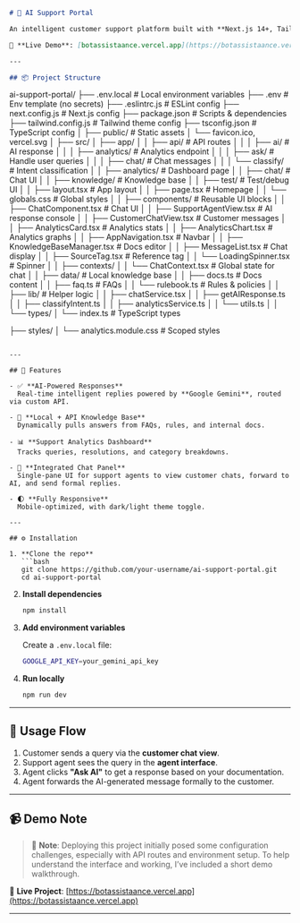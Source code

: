 ```markdown
# 🤖 AI Support Portal

An intelligent customer support platform built with **Next.js 14+, Tailwind CSS**, and integrated with **Google Gemini API** to empower agents with instant, context-aware assistance.

🔗 **Live Demo**: [botassistaance.vercel.app](https://botassistaance.vercel.app)

---

## 📦 Project Structure

```

ai-support-portal/
├── .env.local                 # Local environment variables
├── .env                       # Env template (no secrets)
├── .eslintrc.js               # ESLint config
├── next.config.js             # Next.js config
├── package.json               # Scripts & dependencies
├── tailwind.config.js         # Tailwind theme config
├── tsconfig.json              # TypeScript config
│
├── public/                    # Static assets
│   └── favicon.ico, vercel.svg
│
├── src/
│   ├── app/
│   │   ├── api/               # API routes
│   │   │   ├── ai/            # AI response
│   │   │   ├── analytics/     # Analytics endpoint
│   │   │   ├── ask/           # Handle user queries
│   │   │   ├── chat/          # Chat messages
│   │   │   └── classify/      # Intent classification
│   │   ├── analytics/         # Dashboard page
│   │   ├── chat/              # Chat UI
│   │   ├── knowledge/         # Knowledge base
│   │   ├── test/              # Test/debug UI
│   │   ├── layout.tsx         # App layout
│   │   ├── page.tsx           # Homepage
│   │   └── globals.css        # Global styles
│
│   ├── components/            # Reusable UI blocks
│   │   ├── ChatComponent.tsx       # Chat UI
│   │   ├── SupportAgentView\.tsx   # AI response console
│   │   ├── CustomerChatView\.tsx   # Customer messages
│   │   ├── AnalyticsCard.tsx      # Analytics stats
│   │   ├── AnalyticsChart.tsx     # Analytics graphs
│   │   ├── AppNavigation.tsx      # Navbar
│   │   ├── KnowledgeBaseManager.tsx # Docs editor
│   │   ├── MessageList.tsx        # Chat display
│   │   ├── SourceTag.tsx          # Reference tag
│   │   └── LoadingSpinner.tsx     # Spinner
│
│   ├── contexts/
│   │   └── ChatContext.tsx     # Global state for chat
│
│   ├── data/                   # Local knowledge base
│   │   ├── docs.ts             # Docs content
│   │   ├── faq.ts              # FAQs
│   │   └── rulebook.ts         # Rules & policies
│
│   ├── lib/                    # Helper logic
│   │   ├── chatService.tsx
│   │   ├── getAIResponse.ts
│   │   ├── classifyIntent.ts
│   │   ├── analyticsService.ts
│   │   └── utils.ts
│
│   └── types/
│       └── index.ts            # TypeScript types

├── styles/
│   └── analytics.module.css   # Scoped styles

````

---

## 🚀 Features

- ✅ **AI-Powered Responses**  
  Real-time intelligent replies powered by **Google Gemini**, routed via custom API.

- 🧠 **Local + API Knowledge Base**  
  Dynamically pulls answers from FAQs, rules, and internal docs.

- 📊 **Support Analytics Dashboard**  
  Tracks queries, resolutions, and category breakdowns.

- 💬 **Integrated Chat Panel**  
  Single-pane UI for support agents to view customer chats, forward to AI, and send formal replies.

- 🌓 **Fully Responsive**  
  Mobile-optimized, with dark/light theme toggle.

---

## ⚙️ Installation

1. **Clone the repo**
   ```bash
   git clone https://github.com/your-username/ai-support-portal.git
   cd ai-support-portal
````

2. **Install dependencies**

   ```bash
   npm install
   ```

3. **Add environment variables**

   Create a `.env.local` file:

   ```bash
   GOOGLE_API_KEY=your_gemini_api_key
   ```

4. **Run locally**

   ```bash
   npm run dev
   ```

---

## 🧪 Usage Flow

1. Customer sends a query via the **customer chat view**.
2. Support agent sees the query in the **agent interface**.
3. Agent clicks **"Ask AI"** to get a response based on your documentation.
4. Agent forwards the AI-generated message formally to the customer.

---

## 📹 Demo Note

> 📌 **Note**:
> Deploying this project initially posed some configuration challenges, especially with API routes and environment setup.
> To help understand the interface and working, I’ve included a short demo walkthrough.

🔗 **Live Project**: [https://botassistaance.vercel.app](https://botassistaance.vercel.app)

---

```
```
